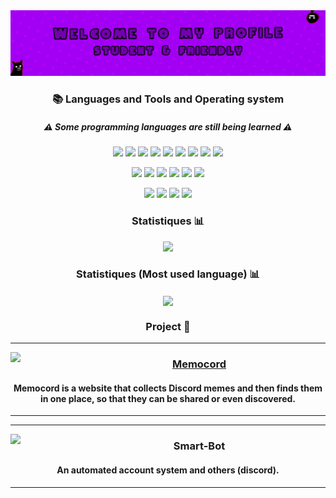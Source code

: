 
<img src="https://raw.githubusercontent.com/Anatik572/Anatik572/main/banner_top.png">

<div align="center">

### 📚 Languages and Tools and Operating system
<h5>⚠️ Some programming languages are still being learned ⚠️</h5>

<p align="center">
<img src="https://img.shields.io/badge/python-3670A0?style=for-the-badge&logo=python&logoColor=ffdd54">
<img src="https://img.shields.io/badge/php-%23777BB4.svg?style=for-the-badge&logo=php&logoColor=white">
<img src="https://img.shields.io/badge/Gmod%20Lua-4f33ff?style=for-the-badge&logo=lua&logoColor=white">
<img src="https://img.shields.io/badge/javascript-%23323330.svg?style=for-the-badge&logo=javascript&logoColor=%23F7DF1E">
<img src="https://img.shields.io/badge/html5-%23E34F26.svg?style=for-the-badge&logo=html5&logoColor=white">
<img src="https://img.shields.io/badge/css3-%231572B6.svg?style=for-the-badge&logo=css3&logoColor=white">
<img src="https://img.shields.io/badge/c%23-%23239120.svg?style=for-the-badge&logo=c-sharp&logoColor=white">
<img src="https://img.shields.io/badge/css3-%231572B6.svg?style=for-the-badge&logo=css3&logoColor=white">
<img src="https://img.shields.io/badge/node.js-6DA55F?style=for-the-badge&logo=node.js&logoColor=white">
</p>
 
<p align="center">
<img src="https://img.shields.io/badge/jquery-%230769AD.svg?style=for-the-badge&logo=jquery&logoColor=white">
<img src="https://img.shields.io/badge/Electron-191970?style=for-the-badge&logo=Electron&logoColor=white">
<img src="https://img.shields.io/badge/express.js-%23404d59.svg?style=for-the-badge&logo=express&logoColor=%2361DAFB">
<img src="https://img.shields.io/badge/bootstrap-%23563D7C.svg?style=for-the-badge&logo=bootstrap&logoColor=white">
<img src="https://img.shields.io/badge/puppeteer-0d2f26?style=for-the-badge&logo=puppeteer">
<img src="https://img.shields.io/badge/npm-%23CB3837.svg?&style=for-the-badge&logo=npm&logoColor=white">
</p>
 
<p align="center">
<img src="https://img.shields.io/badge/Visual%20Studio%20Code-0078d7.svg?style=for-the-badge&logo=visual-studio-code&logoColor=white">
<img src="https://img.shields.io/badge/Ubuntu-E95420?style=for-the-badge&logo=ubuntu&logoColor=white">
<img src="https://img.shields.io/badge/Debian-D70A53?style=for-the-badge&logo=debian&logoColor=white">
<img src="https://img.shields.io/badge/Windows-0078D6?style=for-the-badge&logo=windows&logoColor=white">
</p>

### Statistiques 📊
<p align="center">
<img src="https://github-readme-stats.vercel.app/api?username=Anatik572&amp;theme=dracula&amp;show_icons=true&hide_border=true">
</p>

### Statistiques (Most used language) 📊
<p align="center">
 <img align="center" src="https://github-readme-stats.vercel.app/api/top-langs/?username=Anatik572&layout=compact&theme=dracula&hide_border=true" />
</p>


### Project 🥸

<div>
 <hr>
  <img width="100" align="left" src="https://memocord.me/cdn/img/favicon.jpg">
                                                                            
  <a href="https://memocord.me"><h3>Memocord</h3></a>
  <h4>Memocord is a website that collects Discord memes and then finds them in one place, so that they can be shared or even discovered.</h4>                            <hr>    
<hr>
  <img width="100" align="left" src="https://img.icons8.com/fluency/50/000000/brain.png">
                                                                            
  <a><h3>Smart-Bot</h3></a>
  <h4>An automated account system and others (discord).</h4>                            
 <hr>    
</p>

<br>
</div>


